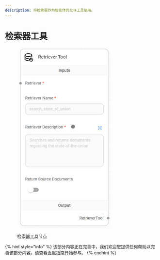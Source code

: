 ```yaml
---
description: 将检索器作为智能体的允许工具使用。
---
```


# 检索器工具

<figure><img src="../../../.gitbook/assets/image (8) (1) (1) (1) (1).png" alt="" width="311"><figcaption><p>检索器工具节点</p></figcaption></figure>

{% hint style="info" %}
该部分内容正在完善中，我们欢迎您提供任何帮助以完善该部分内容。请查看[贡献指南](../../../contributing/)开始参与。
{% endhint %}